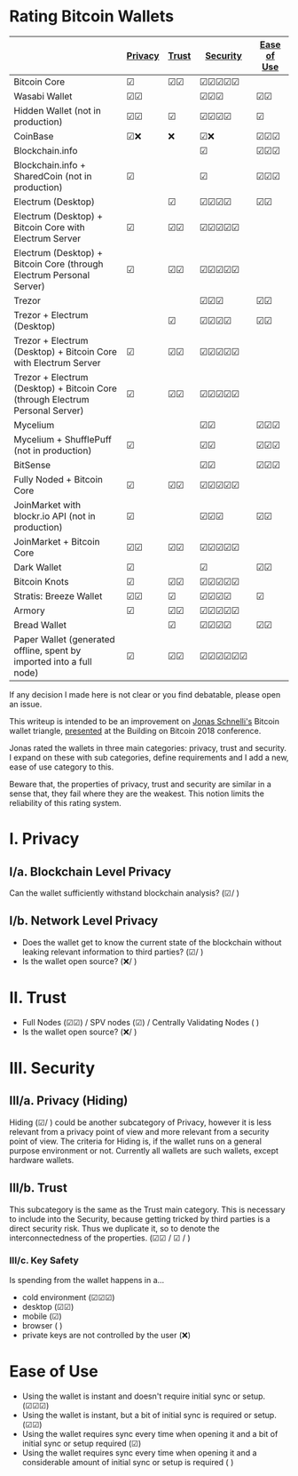 # Rating Bitcoin Wallets

|  | [Privacy](#i-privacy) | [Trust](#ii-trust) | [Security](#iii-security) | [Ease of Use](#ease-of-use) |
|-------------------------------------------------------------------------------|-----------------------|--------------------|--------------------------------------------|-----------------------------|
| Bitcoin Core | &#9745; | &#9745;&#9745; | &#9745;&#9745;&#9745;&#9745;&#9745; |  |
| Wasabi Wallet | &#9745;&#9745; |  | &#9745;&#9745;&#9745; | &#9745;&#9745; |
| Hidden Wallet (not in production) | &#9745;&#9745; | &#9745; | &#9745;&#9745;&#9745;&#9745; | &#9745; |
| CoinBase | &#9745;&#10060; | &#10060; | &#9745;&#10060; | &#9745;&#9745;&#9745; |
| Blockchain.info |  |  | &#9745; | &#9745;&#9745;&#9745; |
| Blockchain.info + SharedCoin (not in production) | &#9745; |  | &#9745; | &#9745;&#9745;&#9745; |
| Electrum (Desktop) |  | &#9745; | &#9745;&#9745;&#9745;&#9745; | &#9745;&#9745; |
| Electrum (Desktop) + Bitcoin Core with Electrum Server | &#9745; | &#9745;&#9745; | &#9745;&#9745;&#9745;&#9745;&#9745; |  |
| Electrum (Desktop) + Bitcoin Core (through Electrum Personal Server) | &#9745; | &#9745;&#9745; | &#9745;&#9745;&#9745;&#9745;&#9745; |  |
| Trezor |  |  | &#9745;&#9745;&#9745; | &#9745;&#9745; |
| Trezor + Electrum (Desktop) |  | &#9745; | &#9745;&#9745;&#9745;&#9745; | &#9745;&#9745; |
| Trezor + Electrum (Desktop) + Bitcoin Core with Electrum Server | &#9745; | &#9745;&#9745; | &#9745;&#9745;&#9745;&#9745;&#9745; |  |
| Trezor + Electrum (Desktop) + Bitcoin Core (through Electrum Personal Server) | &#9745; | &#9745;&#9745; | &#9745;&#9745;&#9745;&#9745;&#9745; |  |
| Mycelium |  |  | &#9745;&#9745; | &#9745;&#9745;&#9745; |
| Mycelium + ShufflePuff (not in production) | &#9745; |  | &#9745;&#9745; | &#9745;&#9745;&#9745; |
| BitSense |  |  | &#9745;&#9745; | &#9745;&#9745;&#9745; |
| Fully Noded + Bitcoin Core | &#9745; | &#9745;&#9745; | &#9745;&#9745;&#9745;&#9745;&#9745; |  |
| JoinMarket with blockr.io API (not in production) | &#9745; |  | &#9745;&#9745;&#9745; | &#9745;&#9745; |
| JoinMarket + Bitcoin Core | &#9745;&#9745; | &#9745;&#9745; | &#9745;&#9745;&#9745;&#9745;&#9745; |  |
| Dark Wallet | &#9745; |  | &#9745; | &#9745;&#9745; |
| Bitcoin Knots | &#9745; | &#9745;&#9745; | &#9745;&#9745;&#9745;&#9745;&#9745; |  |
| Stratis: Breeze Wallet | &#9745;&#9745; | &#9745; | &#9745;&#9745;&#9745;&#9745; | &#9745; |
| Armory | &#9745; | &#9745;&#9745; | &#9745;&#9745;&#9745;&#9745;&#9745; |  |
| Bread Wallet |  | &#9745; | &#9745;&#9745;&#9745;&#9745; | &#9745;&#9745; |
| Paper Wallet (generated offline, spent by imported into a full node) | &#9745; | &#9745;&#9745; | &#9745;&#9745;&#9745;&#9745;&#9745;&#9745; |  |

If any decision I made here is not clear or you find debatable, please open an issue. 

This writeup is intended to be an improvement on [Jonas Schnelli's](https://github.com/jonasschnelli) Bitcoin wallet triangle, [presented](https://www.youtube.com/watch?v=XORDEX-RrAI&feature=youtu.be&t=3440) at the Building on Bitcoin 2018 conference.

Jonas rated the wallets in three main categories: privacy, trust and security. I expand on these with sub categories, define requirements and I add a new, ease of use category to this.

Beware that, the properties of privacy, trust and security are similar in a sense that, they fail where they are the weakest. This notion limits the reliability of this rating system.

# I. Privacy

## I/a. Blockchain Level Privacy

Can the wallet sufficiently withstand blockchain analysis? (&#9745;/ )

## I/b. Network Level Privacy

- Does the wallet get to know the current state of the blockchain without leaking relevant information to third parties? (&#9745;/ )  
- Is the wallet open source? (&#10060;/ )

# II. Trust

- Full Nodes (&#9745;&#9745;) / SPV nodes (&#9745;) / Centrally Validating Nodes ( )
- Is the wallet open source? (&#10060;/ )

# III. Security

## III/a. Privacy (Hiding)

Hiding (&#9745;/ ) could be another subcategory of Privacy, however it is less relevant from a privacy point of view and more relevant from a security point of view. The criteria for Hiding is, if the wallet runs on a general purpose environment or not. Currently all wallets are such wallets, except hardware wallets.

## III/b. Trust

This subcategory is the same as the Trust main category. This is necessary to include into the Security, because getting tricked by third parties is a direct security risk. Thus we duplicate it, so to denote the interconnectedness of the properties. (&#9745;&#9745; / &#9745; / ) 

### III/c. Key Safety

Is spending from the wallet happens in a...
- cold environment (&#9745;&#9745;&#9745;)
- desktop (&#9745;&#9745;)
- mobile (&#9745;)
- browser ( )
- private keys are not controlled by the user (&#10060;)

# Ease of Use

- Using the wallet is instant and doesn't require initial sync or setup. (&#9745;&#9745;&#9745;)
- Using the wallet is instant, but a bit of initial sync is required or setup. (&#9745;&#9745;)
- Using the wallet requires sync every time when opening it and a bit of initial sync or setup required (&#9745;)
- Using the wallet requires sync every time when opening it and a considerable amount of initial sync or setup is required ( )
